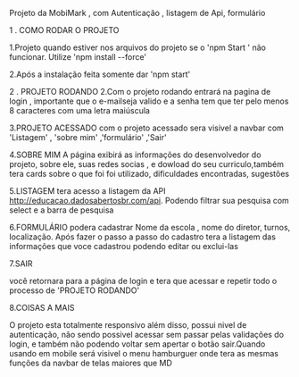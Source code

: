 Projeto da MobiMark , com Autenticação , listagem de Api, formulário

1 . COMO RODAR  O PROJETO 

1.Projeto quando estiver nos arquivos do projeto se o 'npm Start ' não funcionar. Utilize 'npm install --force'

2.Após a instalação feita somente dar 'npm start'

2 . PROJETO RODANDO
2.Com o projeto rodando entrará  na pagina de login , importante que o e-mailseja  valido e a senha tem que ter pelo menos 8 caracteres com uma letra maiúscula


3.PROJETO ACESSADO 
com o projeto acessado sera visivel a navbar com 'Listagem' , 'sobre mim' ,'formulário' ,'Sair' 

4.SOBRE MIM
A página  exibirá  as informações do desenvolvedor do projeto,  sobre ele, suas redes socias , e dowload do seu curriculo,também tera cards sobre o que foi  foi utilizado, dificuldades encontradas, sugestões

5.LISTAGEM 
tera acesso a listagem da API  http://educacao.dadosabertosbr.com/api. Podendo filtrar sua pesquisa com select e a barra de pesquisa 

6.FORMULÁRIO 
podera cadastrar  Nome da escola , nome do diretor, turnos, localização. Após fazer o passo a passo do cadastro tera a listagem das informações que voce cadastrou podendo editar ou exclui-las 

7.SAIR

você retornara para a página de login e tera que acessar e repetir todo o processo de 'PROJETO RODANDO'

8.COISAS A MAIS

O projeto esta totalmente responsivo além disso, possui nivel de autenticação, não sendo possivel acessar sem passar pelas validações do login, e também não podendo voltar sem apertar o botão sair.Quando usando em mobile
será visivel o menu hamburguer onde tera as mesmas funções da navbar de telas maiores que MD




